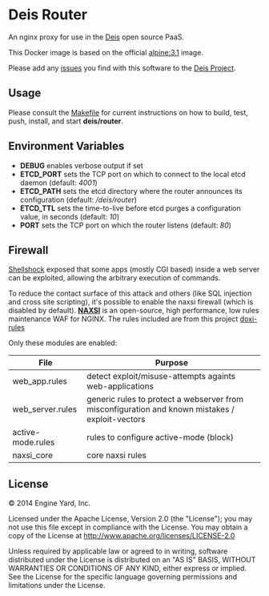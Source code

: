 # Deis Router

An nginx proxy for use in the [Deis](http://deis.io) open source PaaS.

This Docker image is based on the official
[alpine:3.1](https://registry.hub.docker.com/_/alpine/) image.

Please add any [issues](https://github.com/brendangibat/deis/issues) you find with this software to
the [Deis Project](https://github.com/brendangibat/deis).

## Usage

Please consult the [Makefile](Makefile) for current instructions on how to build, test, push,
install, and start **deis/router**.

## Environment Variables

* **DEBUG** enables verbose output if set
* **ETCD_PORT** sets the TCP port on which to connect to the local etcd
  daemon (default: *4001*)
* **ETCD_PATH** sets the etcd directory where the router announces
  its configuration (default: */deis/router*)
* **ETCD_TTL** sets the time-to-live before etcd purges a configuration
  value, in seconds (default: *10*)
* **PORT** sets the TCP port on which the router listens (default: *80*)


## Firewall

[Shellshock](https://shellshocker.net) exposed that some apps (mostly CGI based) inside a web server can be exploited, allowing the arbitrary execution of commands.

To reduce the contact surface of this attack and others (like SQL injection and cross site scripting), it's possible to enable the naxsi firewall (which is disabled by default). [**NAXSI**](https://github.com/nbs-system/naxsi) is an open-source, high performance, low rules maintenance WAF for NGINX.
The rules included are from this project [doxi-rules](https://bitbucket.org/lazy_dogtown/doxi-rules)

Only these modules are enabled:

|File|Purpose|
|----|-------|
|web_app.rules       |detect exploit/misuse-attempts againts web-applications
|web_server.rules    |generic rules to protect a webserver from misconfiguration and known mistakes / exploit-vectors
|active-mode.rules   |rules to configure active-mode (block)
|naxsi_core          |core naxsi rules

## License

© 2014 Engine Yard, Inc.

Licensed under the Apache License, Version 2.0 (the "License"); you may
not use this file except in compliance with the License. You may obtain
a copy of the License at <http://www.apache.org/licenses/LICENSE-2.0>

Unless required by applicable law or agreed to in writing, software
distributed under the License is distributed on an "AS IS" BASIS,
WITHOUT WARRANTIES OR CONDITIONS OF ANY KIND, either express or implied.
See the License for the specific language governing permissions and
limitations under the License.
